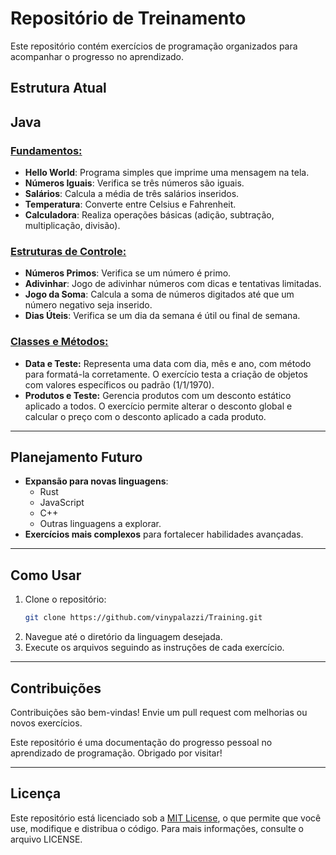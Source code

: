 # Repositório de Treinamento

Este repositório contém exercícios de programação organizados para acompanhar o progresso no aprendizado.

## Estrutura Atual

## Java

### [Fundamentos:](src/exercicios/java/Fundamentos)
- **Hello World**: Programa simples que imprime uma mensagem na tela.
- **Números Iguais**: Verifica se três números são iguais.
- **Salários**: Calcula a média de três salários inseridos.
- **Temperatura**: Converte entre Celsius e Fahrenheit.
- **Calculadora**: Realiza operações básicas (adição, subtração, multiplicação, divisão).

### [Estruturas de Controle:](src/exercicios/java/EstruturasDeControle)
- **Números Primos**: Verifica se um número é primo.
- **Adivinhar**: Jogo de adivinhar números com dicas e tentativas limitadas.
- **Jogo da Soma**: Calcula a soma de números digitados até que um número negativo seja inserido.
- **Dias Úteis**: Verifica se um dia da semana é útil ou final de semana.

### [Classes e Métodos:](src/exercicios/java/ClassesEMetodos)
- **Data e Teste:** Representa uma data com dia, mês e ano, com método para formatá-la corretamente. O exercício testa a criação de objetos com valores específicos ou padrão (1/1/1970).
- **Produtos e Teste:** Gerencia produtos com um desconto estático aplicado a todos. O exercício permite alterar o desconto global e calcular o preço com o desconto aplicado a cada produto.

---

## Planejamento Futuro

- **Expansão para novas linguagens**:
    - Rust
    - JavaScript
    - C++
    - Outras linguagens a explorar.
- **Exercícios mais complexos** para fortalecer habilidades avançadas.

---

## Como Usar

1. Clone o repositório:
   ```bash
   git clone https://github.com/vinypalazzi/Training.git
   ```
2. Navegue até o diretório da linguagem desejada.
3. Execute os arquivos seguindo as instruções de cada exercício.

---

## Contribuições

Contribuições são bem-vindas! Envie um pull request com melhorias ou novos exercícios.


Este repositório é uma documentação do progresso pessoal no aprendizado de programação. Obrigado por visitar!

---

## Licença

Este repositório está licenciado sob a [MIT License](LICENSE), o que permite que você use, modifique e distribua o código. Para mais informações, consulte o arquivo LICENSE.
